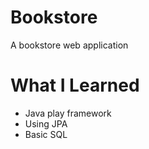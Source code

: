 # Bookstore
A bookstore web application

# What I Learned
* Java play framework
* Using JPA
* Basic SQL

